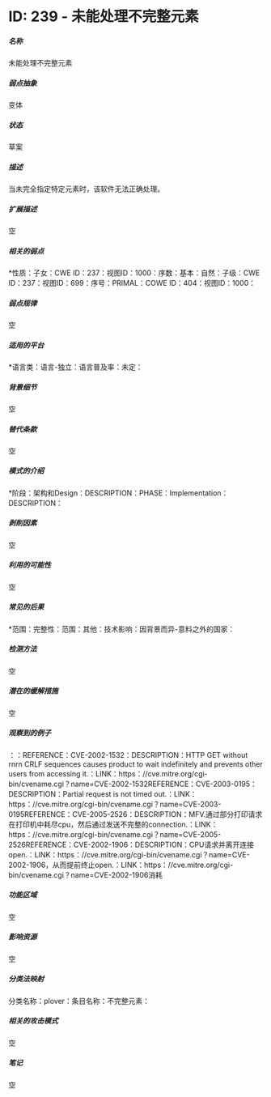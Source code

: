 # ID: 239 - 未能处理不完整元素
<h5>名称</h5>未能处理不完整元素
<h5>弱点抽象</h5>变体
<h5>状态</h5>草案
<h5>描述</h5>当未完全指定特定元素时，该软件无法正确处理。
<h5>扩展描述</h5>空
<h5>相关的弱点</h5>*性质：子女：CWE ID：237：视图ID：1000：序数：基本：自然：子级：CWE ID：237：视图ID：699：序号：PRIMAL：COWE ID：404：视图ID：1000：
<h5>弱点规律</h5>空
<h5>适用的平台</h5>*语言类：语言-独立：语言普及率：未定：
<h5>背景细节</h5>空
<h5>替代条款</h5>空
<h5>模式的介绍</h5>*阶段：架构和Design：DESCRIPTION：PHASE：Implementation：DESCRIPTION：
<h5>剥削因素</h5>空
<h5>利用的可能性</h5>空
<h5>常见的后果</h5>*范围：完整性：范围：其他：技术影响：因背景而异-意料之外的国家：
<h5>检测方法</h5>空
<h5>潜在的缓解措施</h5>空
<h5>观察到的例子</h5>：：REFERENCE：CVE-2002-1532：DESCRIPTION：HTTP GET without rnrn CRLF sequences causes product to wait indefinitely and prevents other users from accessing it.：LINK：https：//cve.mitre.org/cgi-bin/cvename.cgi？name=CVE-2002-1532REFERENCE：CVE-2003-0195：DESCRIPTION：Partial request is not timed out.：LINK：https：//cve.mitre.org/cgi-bin/cvename.cgi？name=CVE-2003-0195REFERENCE：CVE-2005-2526：DESCRIPTION：MFV.通过部分打印请求在打印机中耗尽cpu，然后通过发送不完整的connection.：LINK：https：//cve.mitre.org/cgi-bin/cvename.cgi？name=CVE-2005-2526REFERENCE：CVE-2002-1906：DESCRIPTION：CPU请求并离开连接open.：LINK：https：//cve.mitre.org/cgi-bin/cvename.cgi？name=CVE-2002-1906，从而提前终止open.：LINK：https：//cve.mitre.org/cgi-bin/cvename.cgi？name=CVE-2002-1906消耗
<h5>功能区域</h5>空
<h5>影响资源</h5>空
<h5>分类法映射</h5>分类名称：plover：条目名称：不完整元素：
<h5>相关的攻击模式</h5>空
<h5>笔记</h5>空

